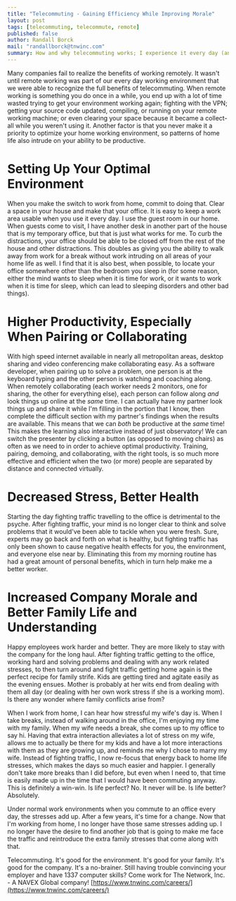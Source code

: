 ```yaml
---
title: "Telecommuting - Gaining Efficiency While Improving Morale"
layout: post
tags: [telecommuting, telecommute, remote]
published: false
author: Randall Borck
mail: "randallborck@tnwinc.com"
summary: How and why telecommuting works; I experience it every day (and why you should do it too)!
---
```

Many companies fail to realize the benefits of working remotely. It wasn't until remote working was part of our every day working environment that we were able to recognize the full benefits of telecommuting. When remote working is something you do once in a while, you end up with a lot of time wasted trying to get your environment working again; fighting with the VPN; getting your source code updated, compiling, or running on your remote working machine; or even clearing your space because it became a collect-all while you weren't using it. Another factor is that you never make it a priority to optimize your home working environment, so patterns of home life also intrude on your ability to be productive.

# Setting Up Your Optimal Environment
When you make the switch to work from home, commit to doing that. Clear a space in your house and make that your office. It is easy to keep a work area usable when you use it every day. I use the guest room in our home. When guests come to visit, I have another desk in another part of the house that is my temporary office, but that is just what works for me. To curb the distractions, your office should be able to be closed off from the rest of the house and other distractions. This doubles as giving you the ability to walk away from work for a break without work intruding on all areas of your home life as well. I find that it is also best, when possible, to locate your office somewhere other than the bedroom you sleep in (for some reason, either the mind wants to sleep when it is time for work, or it wants to work when it is time for sleep, which can lead to sleeping disorders and other bad things).

# Higher Productivity, Especially When Pairing or Collaborating
With high speed internet available in nearly all metropolitan areas, desktop sharing and video conferencing make collaborating easy. As a software developer, when pairing up to solve a problem, one person is at the keyboard typing and the other person is watching and coaching along. When remotely collaborating (each worker needs 2 monitors, one for sharing, the other for everything else), each person can follow along _and_ look things up online at the _same_ time. I can actually have my partner look things up and share it while I'm filling in the portion that I know, then complete the difficult section with my partner's findings when the results are available. This means that we can _both_ be productive at the _same_ time! This makes the learning also interactive instead of just observatory! We can switch the presenter by clicking a button (as opposed to moving chairs) as often as we need to in order to achieve optimal productivity. Training, pairing, demoing, and collaborating, with the right tools, is so much more effective and efficient when the two (or more) people are separated by distance and connected virtually.

# Decreased Stress, Better Health
Starting the day fighting traffic travelling to the office is detrimental to the psyche. After fighting traffic, your mind is no longer clear to think and solve problems that it would've been able to tackle when you were fresh. Sure, experts may go back and forth on what is healthy, but fighting traffic has only been shown to cause negative health effects for you, the environment, and everyone else near by. Eliminating this from my morning routine has had a great amount of personal benefits, which in turn help make me a better worker.

# Increased Company Morale and Better Family Life and Understanding
Happy employees work harder and better. They are more likely to stay with the company for the long haul. After fighting traffic getting to the office, working hard and solving problems and dealing with any work related stresses, to then turn around and fight traffic getting home again is the perfect recipe for family strife. Kids are getting tired and agitate easily as the evening ensues. Mother is probably at her wits end from dealing with them all day (or dealing with her own work stress if she is a working mom). Is there any wonder where family conflicts arise from?

When I work from home, I can hear how stressful my wife's day is. When I take breaks, instead of walking around in the office, I'm enjoying my time with my family. When my wife needs a break, she comes up to my office to say hi. Having that extra interaction alleviates a lot of stress on my wife, allows me to actually be there for my kids and have a lot more interactions with them as they are growing up, and reminds me why I chose to marry my wife. Instead of fighting traffic, I now re-focus that energy back to home life stresses, which makes the days so much easier and happier. I generally don't take more breaks than I did before, but even when I need to, that time is easily made up in the time that I would have been commuting anyway. This is definitely a win-win. Is life perfect? No. It never will be. Is life better? Absolutely.

Under normal work environments when you commute to an office every day, the stresses add up. After a few years, it's time for a change. Now that I'm working from home, I no longer have those same stresses adding up. I no longer have the desire to find another job that is going to make me face the traffic and reintroduce the extra family stresses that come along with that.

Telecommuting. It's good for the environment. It's good for your family. It's good for the company. It's a no-brainer. Still having trouble convincing your employer and have 1337 computer skills? Come work for The Network, Inc. - A NAVEX Global company! [https://www.tnwinc.com/careers/](https://www.tnwinc.com/careers/)